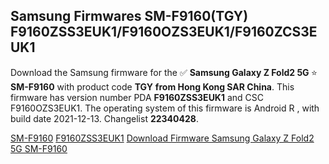 <h2>Samsung Firmwares SM-F9160(TGY) F9160ZSS3EUK1/F9160OZS3EUK1/F9160ZCS3EUK1</h2>
Download the Samsung firmware for the ✅ <strong>Samsung Galaxy Z Fold2 5G </strong> ⭐ <strong>SM-F9160</strong> with product code <strong>TGY</strong> <strong> from Hong Kong SAR China</strong>. This firmware has version number PDA <strong>F9160ZSS3EUK1</strong> and CSC F9160OZS3EUK1. The operating system of this firmware is Android R , with build date 2021-12-13. Changelist <strong>22340428</strong>.


[SM-F9160](https://samfirm.shop/samsung/model/SM-F9160)
[F9160ZSS3EUK1](https://samfirm.shop/samsung/pda/F9160ZSS3EUK1)
[Download Firmware Samsung Galaxy Z Fold2 5G SM-F9160](https://samfirm.shop/samsung/firmware/481813)
